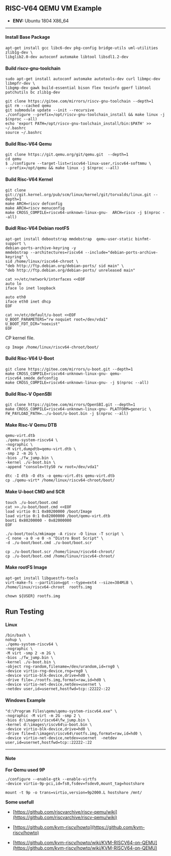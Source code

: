 ## RISC-V64 QEMU VM Example

- **ENV:** Ubuntu 1804 X86_64

----

#### Install Base Package

```
apt-get install gcc libc6-dev pkg-config bridge-utils uml-utilities zlib1g-dev \
libglib2.0-dev autoconf automake libtool libsdl1.2-dev
```

#### Build riscv-gnu-toolchain

```
sudo apt-get install autoconf automake autotools-dev curl libmpc-dev libmpfr-dev \
libgmp-dev gawk build-essential bison flex texinfo gperf libtool patchutils bc zlib1g-dev

git clone https://gitee.com/mirrors/riscv-gnu-toolchain --depth=1
git rm --cached qemu
git submodule update --init --recursive
./configure --prefix=/opt/riscv-gnu-toolchain_install && make linux -j $(nproc --all)
echo 'export PATH=/opt/riscv-gnu-toolchain_install/bin:$PATH' >> ~/.bashrc
source ~/.bashrc
```

#### Build Risc-V64 Qemu

```
git clone https://git.qemu.org/git/qemu.git  --depth=1
cd qemu
$ ./configure --target-list=riscv64-linux-user,riscv64-softmmu \
--prefix=/opt/qemu && make linux -j $(nproc --all)
```

#### Build Risc-V64 Kernel

```
git clone git://git.kernel.org/pub/scm/linux/kernel/git/torvalds/linux.git --depth=1
make ARCH=riscv defconfig
make ARCH=riscv menuconfig
make CROSS_COMPILE=riscv64-unknown-linux-gnu-  ARCH=riscv -j $(nproc --all)
```

#### Buidl Risc-V64 Debian rootFS

```
apt-get install debootstrap mmdebstrap  qemu-user-static binfmt-support \
debian-ports-archive-keyring -y
mmdebstrap --architectures=riscv64 --include="debian-ports-archive-keyring" \
sid /home/linux/riscv64-chroot \
"deb http://ftp.debian.org/debian-ports/ sid main" \
"deb http://ftp.debian.org/debian-ports/ unreleased main"
```

```
cat >>/etc/network/interfaces <<EOF
auto lo
iface lo inet loopback

auto eth0
iface eth0 inet dhcp
EOF
```

```
cat >>/etc/default/u-boot <<EOF
U_BOOT_PARAMETERS="rw noquiet root=/dev/vda1"
U_BOOT_FDT_DIR="noexist"
EOF
```

CP kernel file.

```
cp Image /home/linux/riscv64-chroot/boot/
```

#### Build Risc-V64 U-Boot

```
git clone https://gitee.com/mirrors/u-boot.git --depth=1
make CROSS_COMPILE=riscv64-unknown-linux-gnu- qemu-riscv64_smode_defconfig
make CROSS_COMPILE=riscv64-unknown-linux-gnu- -j $(nproc --all)
```

#### Build Risc-V OpenSBI

```
git clone https://gitee.com/mirrors/OpenSBI.git --depth=1
make CROSS_COMPILE=riscv64-unknown-linux-gnu- PLATFORM=generic \
FW_PAYLOAD_PATH=../u-boot/u-boot.bin -j $(nproc --all)
```

#### Make Risc-V Qemu DTB

```
qemu-virt.dtb
./qemu-system-riscv64 \
-nographic \
-M virt,dumpdtb=qemu-virt.dtb \
-smp 2 -m 2G \
-bios ./fw_jump.bin \
-kernel ./u-boot.bin \
-append "console=ttyS0 rw root=/dev/vda1"
```

```
dtc -I dtb -O dts -o qemu-virt.dts qemu-virt.dtb
cp ./qemu-virt* /home/linux/riscv64-chroot/boot/
```

#### Make U-boot CMD and SCR

```
touch ./u-boot/boot.cmd
cat >>./u-boot/boot.cmd <<EOF
load virtio 0:1 0x80200000 /boot/Image
load virtio 0:1 0x82000000 /boot/qemu-virt.dtb
booti 0x80200000 - 0x82000000
EOF
```

```
./u-boot/tools/mkimage -A riscv -O linux -T script \
-C none -a 0 -e 0 -n "Distro Boot Script" \
-d ./u-boot/boot.cmd ./u-boot/boot.scr

cp ./u-boot/boot.scr /home/linux/riscv64-chroot/
cp ./u-boot/boot.cmd /home/linux/riscv64-chroot/
```

#### Make rootFS Image

```
apt-get install libguestfs-tools
virt-make-fs --partition=gpt --type=ext4 --size=384MiB \
/home/linux/riscv64-chroot  rootfs.img

chown ${USER} rootfs.img
```

## Run Testing

#### Linux

```
/bin/bash \
nohup \
./qemu-system-riscv64 \
-nographic \
-M virt -smp 2 -m 2G \
-bios ./fw_jump.bin \
-kernel ./u-boot.bin \
-object rng-random,filename=/dev/urandom,id=rng0 \
-device virtio-rng-device,rng=rng0 \
-device virtio-blk-device,drive=hd0 \
-drive file=./rootfs.img,format=raw,id=hd0 \
-device virtio-net-device,netdev=usernet \
-netdev user,id=usernet,hostfwd=tcp::22222-:22
```

#### Windows Example

```
"d:\Program Files\qemu\qemu-system-riscv64.exe" \
-nographic -M virt -m 2G -smp 2 \
-bios d:\images\riscv64\fw_jump.bin \
-kernel d:\images\riscv64\u-boot.bin \
-device virtio-blk-device,drive=hd0 \
-drive file=d:\images\riscv64\rootfs.img,format=raw,id=hd0 \
-device virtio-net-device,netdev=usernet  -netdev user,id=usernet,hostfwd=tcp::22222-:22
```

----

#### Note

**For Qemu used 9P**

```
./configure --enable-gtk --enable-virtfs
-device virtio-9p-pci,id=fs0,fsdev=fsdev0,mount_tag=hostshare

mount -t 9p -o trans=virtio,version=9p2000.L hostshare /mnt/
```

**Some usefull**

- [https://github.com/riscvarchive/riscv-qemu/wiki](https://github.com/riscvarchive/riscv-qemu/wiki)

- [https://github.com/kvm-riscv/howto](https://github.com/kvm-riscv/howto)

- [https://github.com/kvm-riscv/howto/wiki/KVM-RISCV64-on-QEMU](https://github.com/kvm-riscv/howto/wiki/KVM-RISCV64-on-QEMU)
